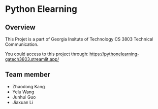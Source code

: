 # Python Elearning

## Overview
This Projet is a part of Georgia Insitute of Technology CS 3803 Technical Communication.

You could access to this project through: https://pythonelearning-gatech3803.streamlit.app/

## Team member
- Zhaodong Kang
- Yelu Wang
- Junhui Guo
- Jiaxuan Li
